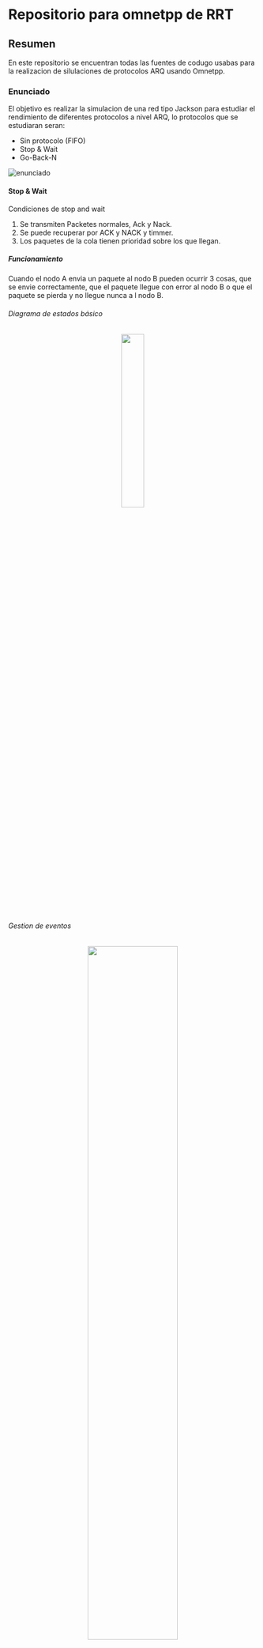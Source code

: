 # Repositorio para omnetpp de RRT

## Resumen

En este repositorio se encuentran todas las fuentes de codugo usabas para la realizacion de silulaciones de protocolos ARQ usando Omnetpp.

### Enunciado

El objetivo es realizar la simulacion de una red tipo Jackson para estudiar el rendimiento de diferentes protocolos a nivel ARQ, lo protocolos que se estudiaran seran:

- Sin protocolo (FIFO)
- Stop & Wait
- Go-Back-N

![enunciado](files/Enunciado.png)

#### Stop & Wait

Condiciones de stop and wait

1. Se transmiten Packetes normales, Ack y Nack.
2. Se puede recuperar por ACK y NACK y timmer.
3. Los paquetes de la cola tienen prioridad sobre los que llegan.

##### Funcionamiento

Cuando el nodo A envia un paquete al nodo B pueden ocurrir 3 cosas, que se envie correctamente, que el paquete llegue con error al nodo B o que el paquete se pierda y no llegue nunca a l nodo B.

###### Diagrama de estados básico

<p align="center">
  <img src="files/sw_states.png" width = "30%"/> 
<p/>

###### Gestion de eventos

<p align="center">
  <img src="files/sw_eventos.png" width = "60%"/> 
<p/>

###### Ejemplos

- Envio sin error

<p align="center">
  <img src="files/sw_envio_sin_error.gif" width = "80%"/> 
<p/>

- Recuperacion por NACK

<p align="center">
  <img src="files/sw_recuperacion_nack.gif" width = "80%"/> 
<p/>

- Recuperacion por Timer

<p align="center">
  <img src="files/sw_recuperacion_timer.gif" width = "80%"/> 
<p/>

##### Funcionamiento

El modelo tiene 3 tipos de nodos

1. Nodo fuente
   El nodo fuente es el encargado de generar los paquetes añadiendoles un indentificador numerico y un timestamp

   - Generacion de trafico
     Para el objeto de esta practica se ha generado trafico de 2 maneras una aleatoria (simple) y la otra a rafagas o 'burst'

   El codigo de la figura ilustra como se ha generado ese trafico.

   ```c++
    void BurstyGenerator::handleMessage(cMessage *msg)
    {
        // generate & send packet
        cMessage *pkt = new cMessage;
        send(pkt, "out");
        // if this was the last packet of the burst
        if (--burstCounter == 0) {
            // schedule next burst
            burstCounter = burstLength;
            scheduleAt(simTime()+exponential(5.0), msg);
        }
        else {
            // schedule next sending within burst
            scheduleAt(simTime()+exponential(1.0), msg);
        }
    }
   ```

2. Nodo exterior
   Los nodos exteriores se encargan de introducir trafico dentro de la red 'core', la idea de que hagan de frontera ser capaz de poder gestionar que flujos de trafico actual existen.

3. Nodo core
   Es el encargado de rutar trafico, nada mas.

4. Canales

   Para los canales se uso la clase DatarateChannel que da omnetpp al que podemos darle parametros

   ```c++
   channel eth_100bps extends DatarateChannel
        {
            datarate = 10bps;
        }
        channel eth_10000bps extends DatarateChannel
        {
            datarate =  10000bps;
        }
        ....
   ```

##### Objeto cPacket

Se usa un tipo de paquete custom que tienen como parametros los siguientes atributos

```c++
packet paquete
{
    //0 normal 1 ack 2 nack
    unsigned int seq; //numero de secuencia
    unsigned short type; //tipo de paquete
    double startTimeStamp; // marca de tiempo inicial
    double endTimeStamp; // marca de tiempo final
    unsigned int input; //nodo de entrada
    unsigned int output; // nodo de salida


}
```

##### Funciones

Existen 2 funiones basicas para que S&W, se ha intentado hacer modular con lo que un solo modulo puede implementar todas las funciones

1. s_w_sender
   ```c++
   s_w_sender(msg, "packet_in", "in2", "out2", channel_out2);
   ```

es la encargada de enviar paquetes de TRAFICO a otro nodo.
Parametros:

- msg: el mensaje a rutar
- entradas (ins): entradas de trafico al nodo
- Saliddas (outs): por donde el paquete sera enviado

##### logica de rutado

La logica de rutado es simple en funcion de la probabilidad se rutara hacia un destino o hacia otro

```c++
  if((rand()%100)<prob){
      s_w_sender(msg_cp, "in2", "out2", channel_out2);
    }else{
        s_w_sender(msg_cp, "in3", "out3", channel_out3);
    }
```

1. s_w_receiver
   ```c++
     virtual int s_w_receiver(cMessage *msg,const char* input,const char *output);
   ```
   Es la encargada de generar acks cuando se recibe un paquete.

### Simulaciones S&W

Casuisticas analizadas

A la hora de analizar la red se pretendio cubrir todos los aspectos estudiando el impacto de: tipo de canales de datos, logica de rutado diferentes y nodos (por ejemplo congestionar un nodo de manera deliverada).

1. Nodo congestionado

<p align="center">
  <img src="files/sw_completo_nodo_congestionado.gif" width = "80%"/> 
<p/>

Canales de igual capacidad

<p align="center">
  <img src="files/sw_complete_1.gif" width = "80%"/> 
<p/>

Flujo unico

<p align="center">
  <img src="files/sw_flujo_unico.gif" width = "80%"/> 
<p/>

#### Resultados

#### Go-BackN

Condiciones de GoBack-N

1. Se transmiten Packetes normales, Ack y Nack. - [x]
2. Se puede recuperar por ACK y NACK - [x]
3. Se puede recuperar por Timer - []
4. Los paquetes de la cola tienen prioridad sobre los que llegan.- [x]
5. Es posible confirmar varios paquetes a la vez - [x]
6. Cuando llega un nak se desacartan todos los paquetes anteriores - [x]

#### Diagrama de estados

##### Estados

<p align="center">
  <img src="files/gbn-estados.png" width = "20%"/> 
<p/>

##### Eventos

<p align="center">
  <img src="files/gbn-eventos.png" width = "70%"/> 
<p/>

##### Funcionamiento

Con GBN se puede enviar hasta que una ventana con un determinado tamaño se vacia, con lo que es necesario deslizar la ventana cuando se recibien ACKs que indican que un paquete se ha enviado bien.

#### Ejemplos

1. GBN basico

Funcionamiento basico, el trasmisor envia hasta que la ventana se llena

<p align="center">
  <img src="files/gbn_basico.gif" width = "70%"/> 
<p/>

2. GBN multi-ack

Cuando el receptor en envia un ack se vacian todos los paquetes anteriores

<p align="center">
  <img src="files/gbn_multiack.gif" width = "70%"/> 
<p/>

##### Problemas encontrados

1. Maquina virtual de 2GB

2. Programacion de protocolos: para poder probar de manera consistente el rendimiento de estos protocolos ARQ es necesario que el protocolo este bien implementado, eso lleva tiempo, considero que salvo la ausencia de recupperacion por timme en el caso de Go-Back-N la implementacion de cada protocolo esta bien lograda y testeada en diferentes escenario.
